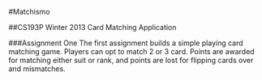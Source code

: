 #Matchismo

##CS193P Winter 2013 Card Matching Application

###Assignment One
The first assignment builds a simple playing card matching game. Players can opt to match 2 or 3 card. Points are awarded for matching either suit or rank, and points are lost for flipping cards over and mismatches.

